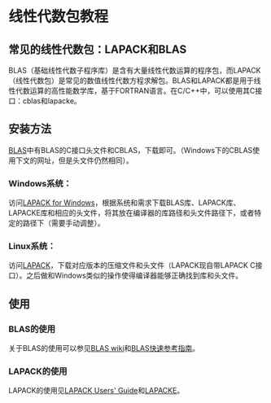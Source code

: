 # 线性代数包教程
## 常见的线性代数包：LAPACK和BLAS
BLAS（基础线性代数子程序库）是含有大量线性代数运算的程序包，而LAPACK（线性代数包）是常见的数值线性代数方程求解包。BLAS和LAPACK都是用于线性代数运算的高性能数学库，基于FORTRAN语言。在C/C++中，可以使用其C接口：cblas和lapacke。  
## 安装方法
[BLAS](http://www.netlib.org/blas/#_cblas)中有BLAS的C接口头文件和CBLAS，下载即可。（Windows下的CBLAS使用下文的网址，但是头文件仍然相同）。
### Windows系统：
访问[LAPACK for Windows](http://icl.cs.utk.edu/lapack-for-windows/lapack/)，根据系统和需求下载BLAS库、LAPACK库、LAPACKE库和相应的头文件，将其放在编译器的库路径和头文件路径下，或者特定的路径下（需要手动调整）。
### Linux系统：
访问[LAPACK](http://www.netlib.org/lapack/#_lapack_version_3_8_0)，下载对应版本的压缩文件和头文件（LAPACK现自带LAPACK C接口）。之后做和Windows类似的操作使得编译器能够正确找到库和头文件。
## 使用
### BLAS的使用
关于BLAS的使用可以参见[BLAS wiki](https://en.wikipedia.org/wiki/Basic_Linear_Algebra_Subprograms)和[BLAS快速参考指南](http://www.netlib.org/blas/blasqr.pdf)。
### LAPACK的使用
LAPACK的使用见[LAPACK Users' Guide](http://www.netlib.org/lapack/lug/)和[LAPACKE](http://www.netlib.org/lapack/lapacke.html)。